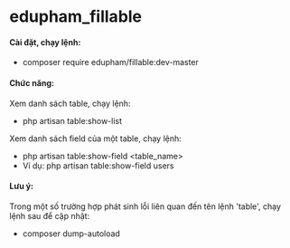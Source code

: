 # edupham_fillable

#### Cài đặt, chạy lệnh:
- composer require edupham/fillable:dev-master

#### Chức năng:
Xem danh sách table, chạy lệnh:
- php artisan table:show-list

Xem danh sách field của một table, chạy lệnh:
- php artisan table:show-field <table_name>
- Ví dụ: php artisan table:show-field users

#### Lưu ý:
Trong một số trường hợp phát sinh lỗi liên quan đến tên lệnh 'table', chạy lệnh sau để cập nhật:
- composer dump-autoload